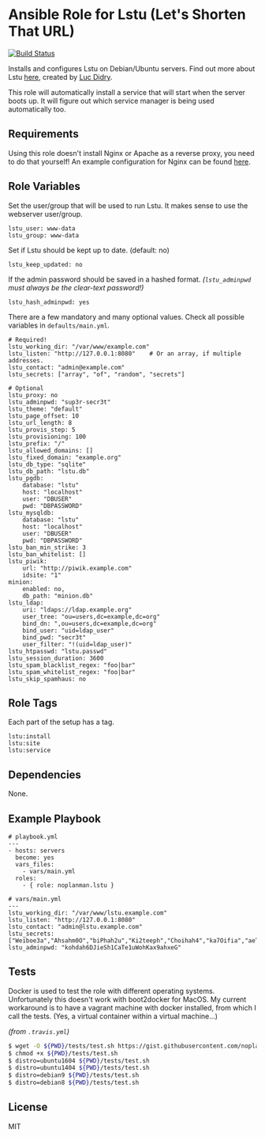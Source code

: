 # Ansible Role for Lstu (Let's Shorten That URL)

[![Build Status](https://travis-ci.org/noplanman/ansible-lstu.svg?branch=master)](https://travis-ci.org/noplanman/ansible-lstu)

Installs and configures Lstu on Debian/Ubuntu servers.
Find out more about Lstu [here](https://framagit.org/luc/lstu), created by [Luc Didry](https://framagit.org/u/luc).

This role will automatically install a service that will start when the server boots up.
It will figure out which service manager is being used automatically too.

## Requirements

Using this role doesn't install Nginx or Apache as a reverse proxy, you need to do that yourself!
An example configuration for Nginx can be found [here](https://framagit.org/luc/lstu/blob/master/utilities/lstu.nginx).

## Role Variables

Set the user/group that will be used to run Lstu. It makes sense to use the webserver user/group.

```
lstu_user: www-data
lstu_group: www-data
```

Set if Lstu should be kept up to date. (default: no)

```
lstu_keep_updated: no
```

If the admin password should be saved in a hashed format. *(`lstu_adminpwd` must always be the clear-text password!)*
 
```
lstu_hash_adminpwd: yes
```

There are a few mandatory and many optional values. Check all possible variables in `defaults/main.yml`.

```
# Required!
lstu_working_dir: "/var/www/example.com"
lstu_listen: "http://127.0.0.1:8080"    # Or an array, if multiple addresses.
lstu_contact: "admin@example.com"
lstu_secrets: ["array", "of", "random", "secrets"]

# Optional
lstu_proxy: no
lstu_adminpwd: "sup3r-secr3t"
lstu_theme: "default"
lstu_page_offset: 10
lstu_url_length: 8
lstu_provis_step: 5
lstu_provisioning: 100
lstu_prefix: "/"
lstu_allowed_domains: []
lstu_fixed_domain: "example.org"
lstu_db_type: "sqlite"
lstu_db_path: "lstu.db"
lstu_pgdb:
    database: "lstu"
    host: "localhost"
    user: "DBUSER"
    pwd: "DBPASSWORD"
lstu_mysqldb:
    database: "lstu"
    host: "localhost"
    user: "DBUSER"
    pwd: "DBPASSWORD"
lstu_ban_min_strike: 3
lstu_ban_whitelist: []
lstu_piwik:
    url: "http://piwik.example.com"
    idsite: "1"
minion:
    enabled: no,
    db_path: "minion.db"
lstu_ldap:
    uri: "ldaps://ldap.example.org"
    user_tree: "ou=users,dc=example,dc=org"
    bind_dn: ",ou=users,dc=example,dc=org"
    bind_user: "uid=ldap_user"
    bind_pwd: "secr3t"
    user_filter: "!(uid=ldap_user)"
lstu_htpasswd: "lstu.passwd"
lstu_session_duration: 3600
lstu_spam_blacklist_regex: "foo|bar"
lstu_spam_whitelist_regex: "foo|bar"
lstu_skip_spamhaus: no
```

## Role Tags

Each part of the setup has a tag.

```
lstu:install
lstu:site
lstu:service
```

## Dependencies

None.

## Example Playbook

```
# playbook.yml
---
- hosts: servers
  become: yes
  vars_files:
    - vars/main.yml
  roles:
    - { role: noplanman.lstu }
```
```
# vars/main.yml
---
lstu_working_dir: "/var/www/lstu.example.com"
lstu_listen: "http://127.0.0.1:8080"
lstu_contact: "admin@lstu.example.com"
lstu_secrets: ["Weiboe3a","Ahsahm0O","biPhah2u","Ki2teeph","Choihah4","ka7Oifia","aeT7eeb9","oYah4it7"]
lstu_adminpwd: "kohdah6DJieSh1CaTe1uWohKax9ahxeG"
```

## Tests

Docker is used to test the role with different operating systems.
Unfortunately this doesn't work with boot2docker for MacOS. My current workaround is to have a vagrant machine with docker installed, from which I call the tests. (Yes, a virtual container within a virtual machine...)

*(from `.travis.yml`)*
```bash
$ wget -O ${PWD}/tests/test.sh https://gist.githubusercontent.com/noplanman/40e96f31ee2301469769d4236aff40e2/raw/
$ chmod +x ${PWD}/tests/test.sh
$ distro=ubuntu1604 ${PWD}/tests/test.sh
$ distro=ubuntu1404 ${PWD}/tests/test.sh
$ distro=debian9 ${PWD}/tests/test.sh
$ distro=debian8 ${PWD}/tests/test.sh
```

## License

MIT
